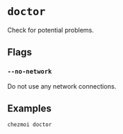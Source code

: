 # `doctor`

Check for potential problems.

## Flags

### `--no-network`

Do not use any network connections.

## Examples

```sh
chezmoi doctor
```
